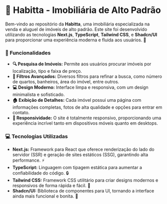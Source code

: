 # 🏡 **Habitta - Imobiliária de Alto Padrão**

Bem-vindo ao repositório da **Habitta**, uma imobiliária especializada na venda e aluguel de imóveis de alto padrão. Este site foi desenvolvido utilizando as tecnologias **Next.js**, **TypeScript**, **Tailwind CSS**, e **Shadcn/UI** para proporcionar uma experiência moderna e fluida aos usuários. 🌟

### 🚀 Funcionalidades

- **🔍 Pesquisa de Imóveis:** Permite aos usuários procurar imóveis por localização, tipo e faixa de preço.
- **🔧 Filtros Avançados:** Diversos filtros para refinar a busca, como número de quartos, banheiros, área do imóvel, entre outros.
- **💻 Design Moderno:** Interface limpa e responsiva, com um design minimalista e sofisticado.
- **🏠 Exibição de Detalhes:** Cada imóvel possui uma página com informações completas, fotos de alta qualidade e opções para entrar em contato.
- **📱 Responsividade:** O site é totalmente responsivo, proporcionando uma experiência incrível tanto em dispositivos móveis quanto em desktops.

### 💻 Tecnologias Utilizadas

- **Next.js:** Framework para React que oferece renderização do lado do servidor (SSR) e geração de sites estáticos (SSG), garantindo alta performance. ⚡
- **TypeScript:** Linguagem com tipagem estática para aumentar a confiabilidade do código. 🔒
- **Tailwind CSS:** Framework CSS utilitário para criar designs modernos e responsivos de forma rápida e fácil. 💨
- **Shadcn/UI:** Biblioteca de componentes para UI, tornando a interface ainda mais funcional e bonita. 🎨
